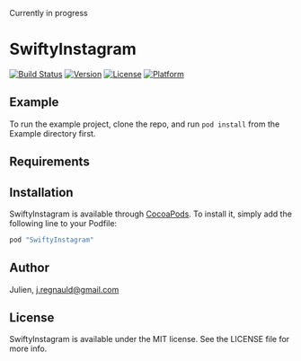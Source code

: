 Currently in progress

# SwiftyInstagram

[![Build Status](https://travis-ci.org/jregnauld/SwiftyInstagram.svg?branch=master)](https://travis-ci.org/jregnauld/SwiftyInstagram)
[![Version](https://img.shields.io/cocoapods/v/SwiftyInstagram.svg?style=flat)](http://cocoapods.org/pods/SwiftyInstagram)
[![License](https://img.shields.io/cocoapods/l/SwiftyInstagram.svg?style=flat)](http://cocoapods.org/pods/SwiftyInstagram)
[![Platform](https://img.shields.io/cocoapods/p/SwiftyInstagram.svg?style=flat)](http://cocoapods.org/pods/SwiftyInstagram)

## Example

To run the example project, clone the repo, and run `pod install` from the Example directory first.

## Requirements

## Installation

SwiftyInstagram is available through [CocoaPods](http://cocoapods.org). To install
it, simply add the following line to your Podfile:

```ruby
pod "SwiftyInstagram"
```

## Author

Julien, j.regnauld@gmail.com

## License

SwiftyInstagram is available under the MIT license. See the LICENSE file for more info.
